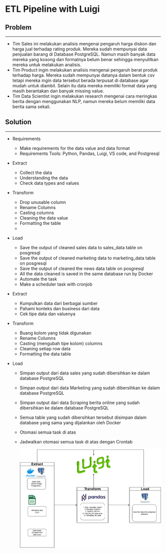 # ETL Pipeline with Luigi

## Problem

---

- Tim Sales ini melakukan analisis mengenai pengaruh harga diskon dan harga jual terhadap rating produk. Mereka sudah mempunyai data penjualan barang di Database PostgreSQL. Namun masih banyak data mereka yang kosong dan formatnya belum benar sehingga menyulitkan mereka untuk melakukan analisis.
- Tim Product ingin melakukan analisis mengenai pengaruh berat produk terhadap harga. Mereka sudah mempunyai datanya dalam bentuk csv tetapi mereka ingin data tersebut berada terpusat di database agar mudah untuk diambil. Selain itu data mereka memiliki format data yang masih berantakan dan banyak missing value.
- Tim Data Scientist ingin melakukan research mengenai cara meringkas berita dengan menggunakan NLP, namun mereka belum memiliki data berita sama sekali.

## Solution

---

- Requirements

  - Make requirements for the data value and data format
  - Requirements Tools: Python, Pandas, Luigi, VS code, and Postgresql

- Extract

  - Collect the data
  - Understanding the data
  - Check data types and values

- Transform
  - Drop unusable column
  - Rename Columns
  - Casting columns
  - Cleaning the data value
  - Formatting the table
  -
- Load

  - Save the output of cleaned sales data to sales_data table on posgresql
  - Save the output of cleaned marketing data to marketing_data table on posgresql
  - Save the output of cleaned the news data table on posgresql
  - All the data cleaned is saved in the same database run by Docker
  - Automate the task
  - Make a scheduler task with cronjob

- Extract

  - Kumpulkan data dari berbagai sumber
  - Pahami konteks dan business dari data
  - Cek tipe data dan valuenya

- Transform

  - Buang kolom yang tidak digunakan
  - Rename Columns
  - Casting (mengubah tipe kolom) columns
  - Cleaning setiap row data
  - Formatting the data table

- Load

  - Simpan output dari data sales yang sudah dibersihkan ke dalam database PostgreSQL
  - Simpan output dari data Marketing yang sudah dibersihkan ke dalam database PostgreSQL
  - Simpan output dari data Scraping berita online yang sudah dibersihkan ke dalam database PostgreSQL
  - Semua table yang sudah dibersihkan tersebut disimpan dalam database yang sama yang dijalankan oleh Docker
  - Otomasi semua task di atas
  - Jadwalkan otomasi semua task di atas dengan Crontab

    ![ETL Pipeline Diagram](asset\ETL-pipeline-Flow.png)
